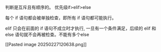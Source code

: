 判断是互斥且有顺序的。
优先级if>elif>else

  
每个 if 语句都会被单独检查，即所有 if 语句都可能执行。

elif 只会在前面的 if 语句不成立时才执行, 一旦有一个条件满足，后续的 elif 和 else 语句就不会再被检查。不能有多个else

[[Pasted image 20250227120638.png]]
